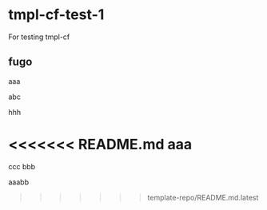 # tmpl-cf-test-1
For testing tmpl-cf

## fugo

aaa

abc

hhh

<<<<<<< README.md
aaa
=======
ccc
bbb

aaabb
>>>>>>> template-repo/README.md.latest
